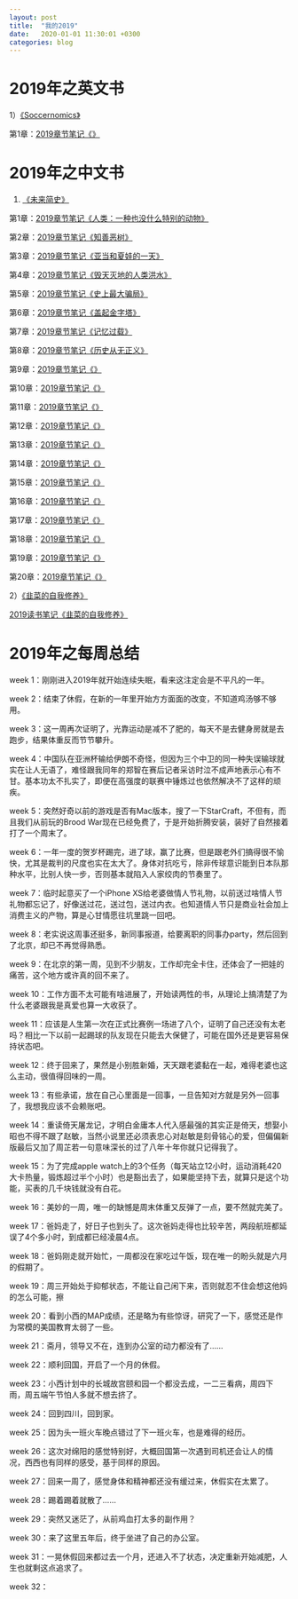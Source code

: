 ```yaml
---
layout: post
title:  "我的2019"
date:   2020-01-01 11:30:01 +0300
categories: blog
---
```


2019年之英文书
=

1）[《Soccernomics》](https://www.goodreads.com/book/show/6617185-soccernomics)

第1章：[2019章节笔记《》](../../../2018/11/23/reading.html)



2019年之中文书
=

1) [《未来简史》](https://book.douban.com/subject/26943161/)

第1章：[2019章节笔记《人类：一种也没什么特别的动物》](../../../2019/01/18/reading.html)

第2章：[2019章节笔记《知善恶树》](../../../2019/01/19/reading.html)

第3章：[2019章节笔记《亚当和夏娃的一天》](../../../2019/01/25/reading.html)

第4章：[2019章节笔记《毁天灭地的人类洪水》](../../../2019/01/28/reading.html)

第5章：[2019章节笔记《史上最大骗局》](../../../2019/01/29/reading.html)

第6章：[2019章节笔记《盖起金字塔》](../../../2019/02/04/reading.html)

第7章：[2019章节笔记《记忆过载》](../../../2019/02/13/reading.html)

第8章：[2019章节笔记《历史从无正义》](../../../2019/02/14/reading.html)

第9章：[2019章节笔记《》](../../../2019/01/18/reading.html)

第10章：[2019章节笔记《》](../../../2019/01/19/reading.html)

第11章：[2019章节笔记《》](../../../2019/01/25/reading.html)

第12章：[2019章节笔记《》](../../../2019/01/19/reading.html)

第13章：[2019章节笔记《》](../../../2019/01/18/reading.html)

第14章：[2019章节笔记《》](../../../2019/01/19/reading.html)

第15章：[2019章节笔记《》](../../../2019/01/25/reading.html)

第16章：[2019章节笔记《》](../../../2019/01/19/reading.html)

第17章：[2019章节笔记《》](../../../2019/01/18/reading.html)

第18章：[2019章节笔记《》](../../../2019/01/19/reading.html)

第19章：[2019章节笔记《》](../../../2019/01/25/reading.html)

第20章：[2019章节笔记《》](../../../2019/01/19/reading.html)

2）[《韭菜的自我修养》](https://book.douban.com/subject/30314653/
)

[2019读书笔记《韭菜的自我修养》](../../../2019/02/05/reading.html)

2019年之每周总结
=

week 1：刚刚进入2019年就开始连续失眠，看来这注定会是不平凡的一年。

week 2：结束了休假，在新的一年里开始方方面面的改变，不知道鸡汤够不够用。

week 3：这一周再次证明了，光靠运动是减不了肥的，每天不是去健身房就是去跑步，结果体重反而节节攀升。

week 4：中国队在亚洲杯输给伊朗不奇怪，但因为三个中卫的同一种失误输球就实在让人无语了，难怪跟我同年的郑智在赛后记者采访时泣不成声地表示心有不甘。基本功太不扎实了，即便在高强度的联赛中锤炼过也依然解决不了这样的顽疾。

week 5：突然好奇以前的游戏是否有Mac版本，搜了一下StarCraft，不但有，而且我们从前玩的Brood War现在已经免费了，于是开始折腾安装，装好了自然接着打了一个周末了。

week 6：一年一度的贺岁杯踢完，进了球，赢了比赛，但是跟老外们搞得很不愉快，尤其是裁判的尺度也实在太大了。身体对抗吃亏，除非传球意识能到日本队那种水平，比别人快一步，否则基本就陷入人家绞肉的节奏里了。

week 7：临时起意买了一个iPhone XS给老婆做情人节礼物，以前送过啥情人节礼物都忘记了，好像送过花，送过包，送过内衣。也知道情人节只是商业社会加上消费主义的产物，算是心甘情愿往坑里跳一回吧。

week 8：老实说这周事还挺多，新同事报道，给要离职的同事办party，然后回到了北京，却已不再觉得熟悉。

week 9：在北京的第一周，见到不少朋友，工作却完全卡住，还体会了一把娃的痛苦，这个地方或许真的回不来了。

week 10：工作方面不太可能有啥进展了，开始读两性的书，从理论上搞清楚了为什么老婆跟我是真爱也算一大收获了。

week 11：应该是人生第一次在正式比赛例一场进了八个，证明了自己还没有太老吗？相比一下以前一起踢球的队友现在只能去大保健了，可能在国外还是更容易保持状态吧。

week 12：终于回来了，果然是小别胜新婚，天天跟老婆黏在一起，难得老婆也这么主动，很值得回味的一周。

week 13：有些承诺，放在自己心里面是一回事，一旦告知对方就是另外一回事了，我想我应该不会赖账吧。

week 14：重读倚天屠龙记，才明白金庸本人代入感最强的其实正是倚天，想娶小昭也不得不跟了赵敏，当然小说里还必须表忠心对赵敏是刻骨铭心的爱，但偏偏新版最后又加了周芷若一句意味深长的过了八年十年你就只记得我了。

week 15：为了完成apple watch上的3个任务（每天站立12小时，运动消耗420大卡热量，锻炼超过半个小时）也是豁出去了，如果能坚持下去，就算只是这个功能，买表的几千块钱就没有白花。

week 16：美妙的一周，唯一的缺憾是周末体重又反弹了一点，要不然就完美了。

week 17：爸妈走了，好日子也到头了。这次爸妈走得也比较辛苦，两段航班都延误了4个多小时，到成都已经凌晨4点。

week 18：爸妈刚走就开始忙，一周都没在家吃过午饭，现在唯一的盼头就是六月的假期了。

week 19：周三开始处于抑郁状态，不能让自己闲下来，否则就忍不住会想这他妈的怎么可能，擦

week 20：看到小西的MAP成绩，还是略为有些惊讶，研究了一下，感觉还是作为常模的美国教育太弱了一些。

week 21：斋月，领导又不在，连到办公室的动力都没有了……

week 22：顺利回国，开启了一个月的休假。

week 23：小西计划中的长城故宫颐和园一个都没去成，一二三看病，周四下雨，周五端午节怕人多就不想去挤了。

week 24：回到四川，回到家。

week 25：因为头一班火车晚点错过了下一班火车，也是难得的经历。

week 26：这次对绵阳的感觉特别好，大概回国第一次遇到司机还会让人的情况，西西也有同样的感受，基于同样的原因。

week 27：回来一周了，感觉身体和精神都还没有缓过来，休假实在太累了。

week 28：踢着踢着就散了……

week 29：突然又迷茫了，从前鸡血打太多的副作用？

week 30：来了这里五年后，终于坐进了自己的办公室。

week 31：一晃休假回来都过去一个月，还进入不了状态，决定重新开始减肥，人生也就剩这点追求了。

week 32：



<!--footnote area-->


<!--end-->
